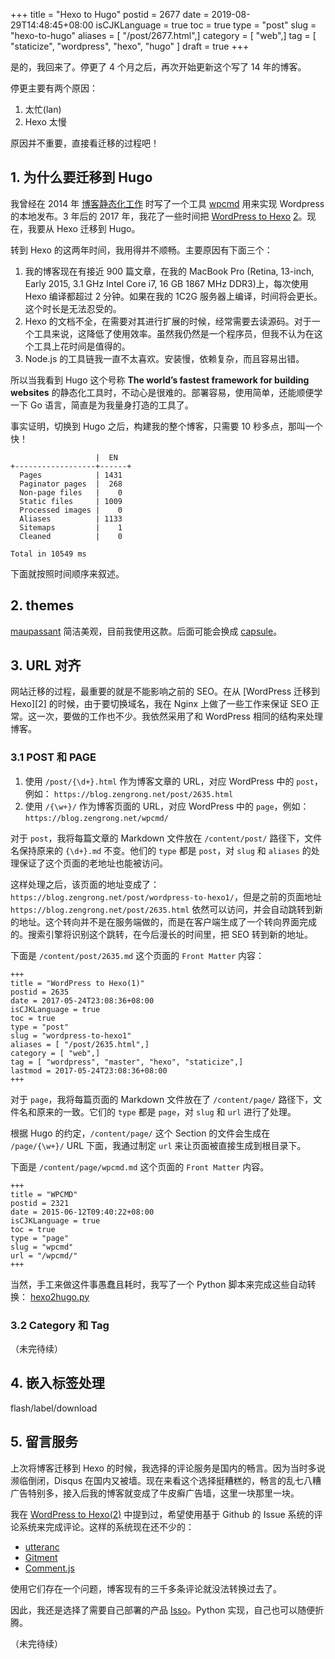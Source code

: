 +++
title = "Hexo to Hugo"
postid = 2677
date = 2019-08-29T14:48:45+08:00
isCJKLanguage = true
toc = true
type = "post"
slug = "hexo-to-hugo"
aliases = [ "/post/2677.html",]
category = [ "web",]
tag = [ "staticize", "wordpress", "hexo", "hugo" ]
draft = true
+++

是的，我回来了。停更了 4 个月之后，再次开始更新这个写了 14 年的博客。

停更主要有两个原因：

1. 太忙(lan)
2. Hexo 太慢

原因并不重要，直接看迁移的过程吧！

<!-- more -->

## 1. 为什么要迁移到 Hugo

我曾经在 2014 年 [博客静态化工作][static] 时写了一个工具 [wpcmd][wpcmd] 用来实现 Wordpress 的本地发布。3 年后的 2017 年，我花了一些时间把 [WordPress to Hexo][hexo1] [2][hexo2]。现在，我要从 Hexo 迁移到 Hugo。

转到 Hexo 的这两年时间，我用得并不顺畅。主要原因有下面三个：

1. 我的博客现在有接近 900 篇文章，在我的 MacBook Pro (Retina, 13-inch, Early 2015, 3.1 GHz Intel Core i7, 16 GB 1867 MHz DDR3)上，每次使用 Hexo 编译都超过 2 分钟。如果在我的 1C2G 服务器上编译，时间将会更长。这个时长是无法忍受的。
2. Hexo 的文档不全，在需要对其进行扩展的时候，经常需要去读源码。对于一个工具来说，这降低了使用效率。虽然我仍然是一个程序员，但我不认为在这个工具上花时间是值得的。
3. Node.js 的工具链我一直不太喜欢。安装慢，依赖复杂，而且容易出错。

所以当我看到 Hugo 这个号称 **The world’s fastest framework for building websites** 的静态化工具时，不动心是很难的。部署容易，使用简单，还能顺便学一下 Go 语言，简直是为我量身打造的工具了。

事实证明，切换到 Hugo 之后，构建我的整个博客，只需要 10 秒多点，那叫一个快！

```
                   |  EN   
+------------------+------+
  Pages            | 1431  
  Paginator pages  |  268  
  Non-page files   |    0  
  Static files     | 1009  
  Processed images |    0  
  Aliases          | 1133  
  Sitemaps         |    1  
  Cleaned          |    0  

Total in 10549 ms
```

下面就按照时间顺序来叙述。

## 2. themes

[maupassant][maupassant] 简洁美观，目前我使用这款。后面可能会换成 [capsule](https://themes.gohugo.io/capsule/)。

## 3. URL 对齐

网站迁移的过程，最重要的就是不能影响之前的 SEO。在从 [WordPress 迁移到 Hexo][2] 的时候，由于要切换域名，我在 Nginx 上做了一些工作来保证 SEO 正常。这一次，要做的工作也不少。我依然采用了和 WordPress 相同的结构来处理博客。

### 3.1 POST 和 PAGE

1. 使用 `/post/{\d+}.html` 作为博客文章的 URL，对应 WordPress 中的 `post`，例如： `https://blog.zengrong.net/post/2635.html`
2. 使用 `/{\w+}/` 作为博客页面的 URL，对应 WordPress 中的 `page`，例如： `https://blog.zengrong.net/wpcmd/`

对于 `post`，我将每篇文章的 Markdown 文件放在 `/content/post/` 路径下，文件名保持原来的 `{\d+}.md` 不变。他们的 `type` 都是 `post`，对 `slug` 和 `aliases` 的处理保证了这个页面的老地址也能被访问。

这样处理之后，该页面的地址变成了： `https://blog.zengrong.net/post/wordpress-to-hexo1/`，但是之前的页面地址 `https://blog.zengrong.net/post/2635.html` 依然可以访问，并会自动跳转到新的地址。这个转向并不是在服务端做的，而是在客户端生成了一个转向界面完成的。搜索引擎将识别这个跳转，在今后漫长的时间里，把 SEO 转到新的地址。

下面是 `/content/post/2635.md` 这个页面的 `Front Matter` 内容：

```
+++
title = "WordPress to Hexo(1)"
postid = 2635
date = 2017-05-24T23:08:36+08:00
isCJKLanguage = true
toc = true
type = "post"
slug = "wordpress-to-hexo1"
aliases = [ "/post/2635.html",]
category = [ "web",]
tag = [ "wordpress", "master", "hexo", "staticize",]
lastmod = 2017-05-24T23:08:36+08:00
+++
```

对于 `page`，我将每篇页面的 Markdown 文件放在了 `/content/page/` 路径下，文件名和原来的一致。它们的 `type` 都是 `page`，对 `slug` 和 `url` 进行了处理。

根据 Hugo 的约定，`/content/page/` 这个 Section 的文件会生成在 `/page/{\w+}/` URL 下面，我通过制定 `url` 来让页面被直接生成到根目录下。

下面是 `/content/page/wpcmd.md` 这个页面的 `Front Matter` 内容。

```
+++
title = "WPCMD"
postid = 2321
date = 2015-06-12T09:40:22+08:00
isCJKLanguage = true
toc = true
type = "page"
slug = "wpcmd"
url = "/wpcmd/"
+++
```

当然，手工来做这件事愚蠢且耗时，我写了一个 Python 脚本来完成这些自动转换： [hexo2hugo.py][hexo2hugo.py]

### 3.2 Category 和 Tag

（未完待续）

## 4. 嵌入标签处理

flash/label/download

## 5. 留言服务

上次将博客迁移到 Hexo 的时候，我选择的评论服务是国内的畅言。因为当时多说濒临倒闭，Disqus 在国内又被墙。现在来看这个选择挺糟糕的，畅言的乱七八糟广告特别多，接入后我的博客就变成了牛皮癣广告墙，这里一块那里一块。

我在 [WordPress to Hexo(2)][hexo2] 中提到过，希望使用基于 Github 的 Issue 系统的评论系统来完成评论。这样的系统现在还不少的：

- [utteranc][utteranc]
- [Gitment][gitment]
- [Comment.js][comment.js]

使用它们存在一个问题，博客现有的三千多条评论就没法转换过去了。

因此，我还是选择了需要自己部署的产品 [Isso][isso]。Python 实现，自己也可以随便折腾。

（未完待续）

[static]: https://blog.zengrong.net/post/blog-static/
[wpcmd]: https://blog.zengrong.net/wpcmd/
[hexo1]: https://blog.zengrong.net/post/wordpress-to-hexo1/
[hexo2]: https://blog.zengrong.net/post/wordpress-to-hexo2/
[hugo]: https://gohugo.io/
[utteranc]: https://utteranc.es/
[gitment]: https://github.com/imsun/gitment
[comment.js]: https://github.com/wzpan/comment.js
[isso]: https://posativ.org/isso/
[maupassant]: https://github.com/zrong/maupassant-hugo
[hexo2hugo.py]: https://github.com/zrong/blog.hugo/blob/master/hexo2hugo.py